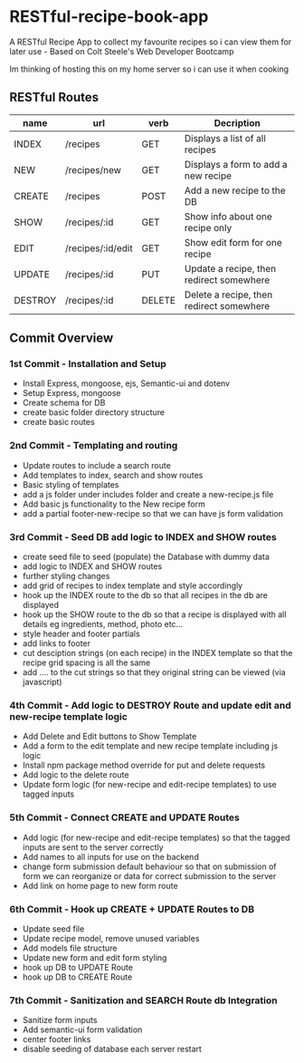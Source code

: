 # RESTful-recipe-book-app
A RESTful Recipe App to collect my favourite recipes so i can view them for later use - Based on Colt Steele's Web Developer Bootcamp

Im thinking of hosting this on my home server so i can use it when cooking

## RESTful Routes

| name  |       url        | verb  |            Decription                   |
|-------|------------------|-------|-----------------------------------------|
|INDEX  | /recipes         | GET   | Displays a list of all recipes          |
|NEW    | /recipes/new     | GET   | Displays a form to add a new recipe     |
|CREATE | /recipes         | POST  | Add a new recipe to the DB              |
|SHOW   | /recipes/:id     | GET   | Show info about one recipe only         |
|EDIT   | /recipes/:id/edit| GET   | Show edit form for one recipe           |
|UPDATE | /recipes/:id     | PUT   | Update a recipe, then redirect somewhere|
|DESTROY| /recipes/:id     | DELETE| Delete a recipe, then redirect somewhere|
 
## Commit Overview

### 1st Commit - Installation and Setup
- Install Express, mongoose, ejs, Semantic-ui and dotenv 
- Setup Express, mongoose 
- Create schema for DB
- create basic folder directory structure  
- create basic routes

### 2nd Commit - Templating and routing
- Update routes to include a search route
- Add templates to index, search and show routes
- Basic styling of templates
- add a js folder under includes folder and create a new-recipe.js file
- Add basic js functionality to the New recipe form
- add a partial footer-new-recipe so that we can have js form validation

### 3rd Commit - Seed DB add logic to INDEX and SHOW routes
- create seed file to seed (populate) the Database with dummy data
- add logic to INDEX and SHOW routes
- further styling changes
- add grid of recipes to index template and style accordingly
- hook up the INDEX route to the db so that all recipes in the db are displayed
- hook up the SHOW route to the db so that a recipe is displayed with all details eg ingredients, method, photo etc...
- style header and footer partials
- add links to footer 
- cut desciption strings (on each recipe) in the INDEX template so that the recipe grid spacing is all the same
- add .... to the cut strings so that they original string can be viewed (via javascript)

### 4th Commit - Add logic to DESTROY Route and update edit and new-recipe template logic
- Add Delete and Edit buttons to Show Template
- Add a form to the edit template and new recipe template including js logic
- Install npm package method override for put and delete requests
- Add logic to the delete route
- Update form logic (for new-recipe and edit-recipe templates) to use tagged inputs

### 5th Commit - Connect CREATE and UPDATE Routes
- Add logic (for new-recipe and edit-recipe templates) so that the tagged inputs are sent to the server correctly
- Add names to all inputs for use on the backend
- change form submission default behaviour so that on submission of form we can reorganize or data for correct submission to the server
- Add link on home page to new form route

### 6th Commit - Hook up CREATE + UPDATE Routes to DB
- Update seed file
- Update recipe model, remove unused variables
- Add models file structure
- Update new form and edit form styling
- hook up DB to UPDATE Route
- hook up DB to CREATE Route 

### 7th Commit - Sanitization and SEARCH Route db Integration
- Sanitize form inputs 
- Add semantic-ui form validation
- center footer links
- disable seeding of database each server restart
